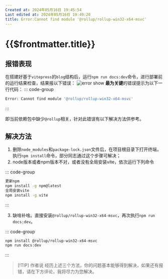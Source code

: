 ```yaml
---
Created at: 2024年05月16日 19:45:54
Last edited at: 2024年05月16日 19:49:20
title: Error:Cannot find module '@rollup/rollup-win32-x64-msvc'
---
```

# {{$frontmatter.title}}

 

## 报错表现
在搭建好基于`vitepress`的`blog`结构后，运行`npm run docs:dev`命令，进行部署前的运行结果检查，结果报以下错误：
![error show](/blog/tech_skills/error_show.png)
**最为关键**的错误提示为以下一行代码：
::: code-group
```sh
Error: Cannot find module '@rollup/rollup-win32-x64-msvc'
```
:::

即当前依赖包中缺少`@rollup`相关，针对此错误有以下解决方法供参考。
## 解决方法
1. 删除`node_modules`和`package-lock.json`文件后，在项目根目录下打开终端，执行`npm install`命令，部分同志通过这个步骤可解决；
2. node版本或者npm版本不对，或者没有全局安装vite，依次运行下列命令

::: code-group
```sh
更新npm
npm install -g npm@latest
全局安装vite
npm install -g vite
```
:::

3. 缺啥补啥。直接安装`@rollup/rollup-win32-x64-msvc`，再次执行`npm run docs:dev`。

::: code-group
```sh
npm install @rollup/rollup-win32-x64-msvc
npm run docs:dev
```
:::

> [!TIP] 作者说
> 经历上述三个方法，你的问题基本能够得到解决，如果还有报错，请在下方评论，我将尽力为您解决。